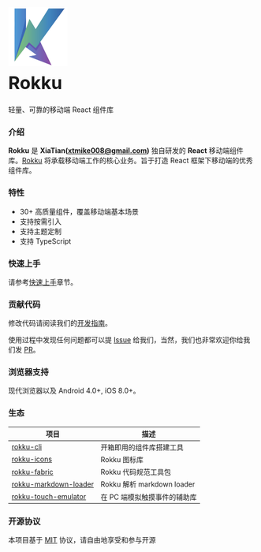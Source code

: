 <div class="card">
  <div class="rokku-doc-intro">
    <img class="rokku-doc-intro__logo" style="width: 120px; height: 120px;" src="./public/logo.png">
    <h2 style="margin: 0; font-size: 36px; line-height: 60px;">Rokku</h2>
    <p>轻量、可靠的移动端 React 组件库</p>
  </div>
</div>

### 介绍

**Rokku** 是 **XiaTian(xtmike008@gmail.com)** 独自研发的 **React** 移动端组件库。[Rokku]() 将承载移动端工作的核心业务。旨于打造 React 框架下移动端的优秀组件库。

### 特性

- 30+ 高质量组件，覆盖移动端基本场景
- 支持按需引入
- 支持主题定制
- 支持 TypeScript

### 快速上手

请参考[快速上手](#/zh-CN/quickstart)章节。

### 贡献代码

修改代码请阅读我们的[开发指南](#/zh-CN/contribution)。

使用过程中发现任何问题都可以提 [Issue](https://github.com/Hyattria/rokku/issues) 给我们，当然，我们也非常欢迎你给我们发 [PR](https://github.com/Hyattria/rokku/pulls)。

### 浏览器支持

现代浏览器以及 Android 4.0+, iOS 8.0+。

### 生态

| 项目 | 描述 |
| --- | --- |
| [rokku-cli](https://github.com/Hyattria/rokku/tree/main/packages/rokku-cli) | 开箱即用的组件库搭建工具 |
| [rokku-icons](https://github.com/Hyattria/rokku/tree/main/packages/rokku-icons) | Rokku 图标库 |
| [rokku-fabric](https://github.com/Hyattria/rokku/tree/main/packages/rokku-fabric) | Rokku 代码规范工具包 |
| [rokku-markdown-loader](https://github.com/Hyattria/rokku/tree/main/packages/rokku-markdown-loader) | Rokku 解析 markdown loader |
| [rokku-touch-emulator](https://github.com/Hyattria/rokku/tree/main/packages/rokku-touch-emulator) | 在 PC 端模拟触摸事件的辅助库 |

### 开源协议

本项目基于 [MIT](https://zh.wikipedia.org/wiki/MIT%E8%A8%B1%E5%8F%AF%E8%AD%89) 协议，请自由地享受和参与开源
